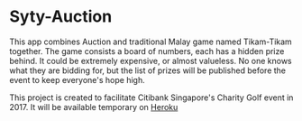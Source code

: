 # Syty-Auction

This app combines Auction and traditional Malay game named Tikam-Tikam together.
The game consists a board of numbers, each has a hidden prize behind. It could be extremely expensive, or almost valueless. No one knows what they are bidding for, but the list of prizes will be published before the event to keep everyone's hope high.

This project is created to facilitate Citibank Singapore's Charity Golf event in 2017.
It will be available temporary on [Heroku](https://citi-charity-golf.herokuapp.com)